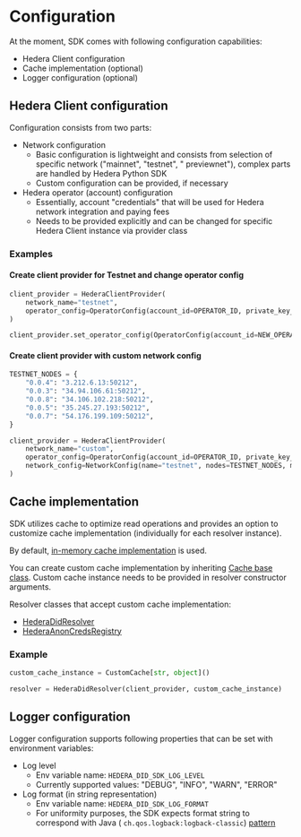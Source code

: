# Configuration

At the moment, SDK comes with following configuration capabilities:

- Hedera Client configuration
- Cache implementation (optional)
- Logger configuration (optional)

## Hedera Client configuration

Configuration consists from two parts:

- Network configuration
  - Basic configuration is lightweight and consists from selection of specific network ("mainnet", "testnet", "
    previewnet"), complex parts are handled by Hedera Python SDK
  - Custom configuration can be provided, if necessary
- Hedera operator (account) configuration
  - Essentially, account "credentials" that will be used for Hedera network integration and paying fees
  - Needs to be provided explicitly and can be changed for specific Hedera Client instance via provider class

### Examples

#### Create client provider for Testnet and change operator config

```python
client_provider = HederaClientProvider(
    network_name="testnet",
    operator_config=OperatorConfig(account_id=OPERATOR_ID, private_key_der=OPERATOR_KEY_DER)
)

client_provider.set_operator_config(OperatorConfig(account_id=NEW_OPERATOR_ID, private_key_der=NEW_OPERATOR_KEY_DER))
```

#### Create client provider with custom network config

```python
TESTNET_NODES = {
    "0.0.4": "3.212.6.13:50212",
    "0.0.3": "34.94.106.61:50212",
    "0.0.8": "34.106.102.218:50212",
    "0.0.5": "35.245.27.193:50212",
    "0.0.7": "54.176.199.109:50212",
}

client_provider = HederaClientProvider(
    network_name="custom",
    operator_config=OperatorConfig(account_id=OPERATOR_ID, private_key_der=OPERATOR_KEY_DER),
    network_config=NetworkConfig(name="testnet", nodes=TESTNET_NODES, mirror_network="testnet"),
)
```

## Cache implementation

SDK utilizes cache to optimize read operations and provides an option to customize cache implementation (individually
for each resolver instance).

By default, [in-memory cache implementation](modules/common.md#did_sdk_py.utils.cache.MemoryCache) is used.

You can create custom cache implementation by inheriting [Cache base class](modules/common.md#did_sdk_py.utils.cache.Cache).
Custom cache instance needs to be provided in resolver constructor arguments.

Resolver classes that accept custom cache implementation:

- [HederaDidResolver](modules/did.md#did_sdk_py.did.hedera_did_resolver.HederaDidResolver)
- [HederaAnonCredsRegistry](modules/anoncreds.md#did_sdk_py.anoncreds.hedera_anoncreds_registry.HederaAnonCredsRegistry)

### Example

```python
custom_cache_instance = CustomCache[str, object]()

resolver = HederaDidResolver(client_provider, custom_cache_instance)
```

## Logger configuration

Logger configuration supports following properties that can be set with environment variables:

- Log level
  - Env variable name: `HEDERA_DID_SDK_LOG_LEVEL`
  - Currently supported values: "DEBUG", "INFO", "WARN", "ERROR"
- Log format (in string representation)
  - Env variable name: `HEDERA_DID_SDK_LOG_FORMAT`
  - For uniformity purposes, the SDK expects format string to correspond with Java (
    `ch.qos.logback:logback-classic`) [pattern](https://logback.qos.ch/manual/layouts.html#ClassicPatternLayout)
